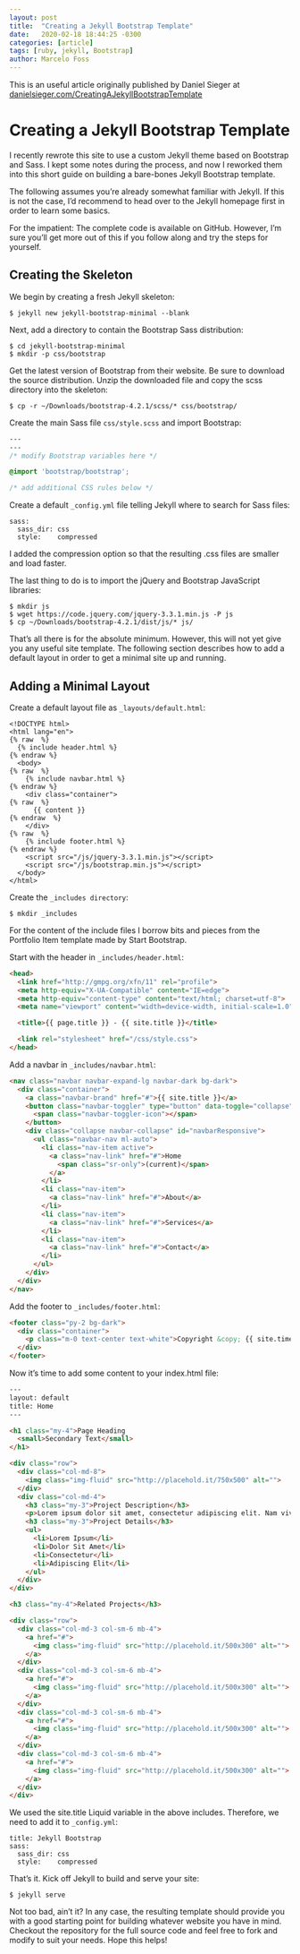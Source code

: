 ```yaml
---
layout: post
title:  "Creating a Jekyll Bootstrap Template"
date:   2020-02-18 18:44:25 -0300
categories: [article]
tags: [ruby, jekyll, Bootstrap]
author: Marcelo Foss
---
```

This is an useful article originally published by Daniel Sieger at [danielsieger.com/CreatingAJekyllBootstrapTemplate](https://www.danielsieger.com/blog/2019/01/12/creating-jekyll-bootstrap-template.html)

# Creating a Jekyll Bootstrap Template

I recently rewrote this site to use a custom Jekyll theme based on Bootstrap and Sass. I kept some notes during the process, and now I reworked them into this short guide on building a bare-bones Jekyll Bootstrap template.

The following assumes you’re already somewhat familiar with Jekyll. If this is not the case, I’d recommend to head over to the Jekyll homepage first in order to learn some basics.

For the impatient: The complete code is available on GitHub. However, I’m sure you’ll get more out of this if you follow along and try the steps for yourself.

## Creating the Skeleton

We begin by creating a fresh Jekyll skeleton:
```
$ jekyll new jekyll-bootstrap-minimal --blank
```
Next, add a directory to contain the Bootstrap Sass distribution:
```
$ cd jekyll-bootstrap-minimal
$ mkdir -p css/bootstrap
```
Get the latest version of Bootstrap from their website. Be sure to download the source distribution. Unzip the downloaded file and copy the scss directory into the skeleton:
```
$ cp -r ~/Downloads/bootstrap-4.2.1/scss/* css/bootstrap/
```

Create the main Sass file `css/style.scss` and import Bootstrap:
```css
---
---
/* modify Bootstrap variables here */

@import 'bootstrap/bootstrap';

/* add additional CSS rules below */
```

Create a default `_config.yml` file telling Jekyll where to search for Sass files:
```
sass:
  sass_dir: css
  style:    compressed
```
I added the compression option so that the resulting .css files are smaller and load faster.

The last thing to do is to import the jQuery and Bootstrap JavaScript libraries:
```
$ mkdir js
$ wget https://code.jquery.com/jquery-3.3.1.min.js -P js
$ cp ~/Downloads/bootstrap-4.2.1/dist/js/* js/
```
That’s all there is for the absolute minimum. However, this will not yet give you any useful site template. The following section describes how to add a default layout in order to get a minimal site up and running.

## Adding a Minimal Layout

Create a default layout file as `_layouts/default.html`:
```
<!DOCTYPE html>
<html lang="en">
{% raw  %}
  {% include header.html %}
{% endraw %}
  <body>
{% raw  %}
    {% include navbar.html %}
{% endraw %}
    <div class="container">
{% raw  %}
      {{ content }}
{% endraw  %}
    </div>
{% raw  %}
    {% include footer.html %}
{% endraw %}
    <script src="/js/jquery-3.3.1.min.js"></script>
    <script src="/js/bootstrap.min.js"></script>
  </body>
</html>
```


Create the `_includes directory`:
```
$ mkdir _includes
```
For the content of the include files I borrow bits and pieces from the Portfolio Item template made by Start Bootstrap.

Start with the header in `_includes/header.html`:
```html
<head>
  <link href="http://gmpg.org/xfn/11" rel="profile">
  <meta http-equiv="X-UA-Compatible" content="IE=edge">
  <meta http-equiv="content-type" content="text/html; charset=utf-8">
  <meta name="viewport" content="width=device-width, initial-scale=1.0">

  <title>{{ page.title }} - {{ site.title }}</title>

  <link rel="stylesheet" href="/css/style.css">
</head>
```

Add a navbar in `_includes/navbar.html`:
```html
<nav class="navbar navbar-expand-lg navbar-dark bg-dark">
  <div class="container">
    <a class="navbar-brand" href="#">{{ site.title }}</a>
    <button class="navbar-toggler" type="button" data-toggle="collapse" data-target="#navbarResponsive" aria-controls="navbarResponsive" aria-expanded="false" aria-label="Toggle navigation">
      <span class="navbar-toggler-icon"></span>
    </button>
    <div class="collapse navbar-collapse" id="navbarResponsive">
      <ul class="navbar-nav ml-auto">
        <li class="nav-item active">
          <a class="nav-link" href="#">Home
            <span class="sr-only">(current)</span>
          </a>
        </li>
        <li class="nav-item">
          <a class="nav-link" href="#">About</a>
        </li>
        <li class="nav-item">
          <a class="nav-link" href="#">Services</a>
        </li>
        <li class="nav-item">
          <a class="nav-link" href="#">Contact</a>
        </li>
      </ul>
    </div>
  </div>
</nav>
```
Add the footer to `_includes/footer.html`:
```html
<footer class="py-2 bg-dark">
  <div class="container">
    <p class="m-0 text-center text-white">Copyright &copy; {{ site.time | date: '%Y' }}</p>
  </div>
</footer>
```
Now it’s time to add some content to your index.html file:
```html
---
layout: default
title: Home
---

<h1 class="my-4">Page Heading
  <small>Secondary Text</small>
</h1>

<div class="row">
  <div class="col-md-8">
    <img class="img-fluid" src="http://placehold.it/750x500" alt="">
  </div>
  <div class="col-md-4">
    <h3 class="my-3">Project Description</h3>
    <p>Lorem ipsum dolor sit amet, consectetur adipiscing elit. Nam viverra euismod odio, gravida pellentesque urna varius vitae. Sed dui lorem, adipiscing in adipiscing et, interdum nec metus. Mauris ultricies, justo eu convallis placerat, felis enim.</p>
    <h3 class="my-3">Project Details</h3>
    <ul>
      <li>Lorem Ipsum</li>
      <li>Dolor Sit Amet</li>
      <li>Consectetur</li>
      <li>Adipiscing Elit</li>
    </ul>
  </div>
</div>

<h3 class="my-4">Related Projects</h3>

<div class="row">
  <div class="col-md-3 col-sm-6 mb-4">
    <a href="#">
      <img class="img-fluid" src="http://placehold.it/500x300" alt="">
    </a>
  </div>
  <div class="col-md-3 col-sm-6 mb-4">
    <a href="#">
      <img class="img-fluid" src="http://placehold.it/500x300" alt="">
    </a>
  </div>
  <div class="col-md-3 col-sm-6 mb-4">
    <a href="#">
      <img class="img-fluid" src="http://placehold.it/500x300" alt="">
    </a>
  </div>
  <div class="col-md-3 col-sm-6 mb-4">
    <a href="#">
      <img class="img-fluid" src="http://placehold.it/500x300" alt="">
    </a>
  </div>
</div>
```
We used the site.title Liquid variable in the above includes. Therefore, we need to add it to `_config.yml`:
```
title: Jekyll Bootstrap
sass:
  sass_dir: css
  style:    compressed
```
That’s it. Kick off Jekyll to build and serve your site:
```
$ jekyll serve
```

Not too bad, ain’t it? In any case, the resulting template should provide you with a good starting point for building whatever website you have in mind. Checkout the repository for the full source code and feel free to fork and modify to suit your needs. Hope this helps!
